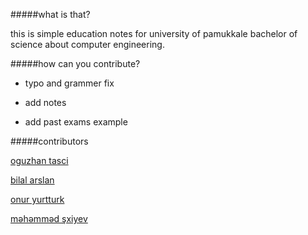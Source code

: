 #####what is that?

this is simple education notes for university of pamukkale bachelor of science about computer engineering.



#####how can you contribute?

- typo and grammer fix

- add notes

- add past exams example




#####contributors

[oguzhan tasci](http://twitter.com/oguzhntasci)

[bilal arslan](https://twitter.com/_bilalarslan)

[onur yurtturk](https://twitter.com/oyurtturk)

[məhəmməd şxiyev](https://twitter.com/mehemmed_sxiyev)
